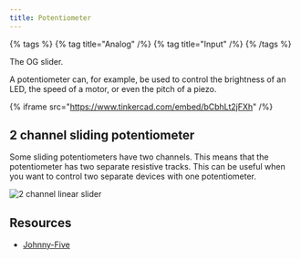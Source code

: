 ```yaml
---
title: Potentiometer
---
```


{% tags %}
{% tag title="Analog" /%}
{% tag title="Input" /%}
{% /tags %}

The OG slider.

A potentiometer can, for example, be used to control the brightness of an LED, the speed of a motor, or even the pitch of a piezo.

{% iframe src="https://www.tinkercad.com/embed/bCbhLt2jFXh" /%}

## 2 channel sliding potentiometer
Some sliding potentiometers have two channels. This means that the potentiometer has two separate resistive tracks. This can be useful when you want to control two separate devices with one potentiometer.

![2 channel linear slider](/images/linear-slider.svg)

## Resources

- [Johnny-Five](https://johnny-five.io/api/sensor/)
